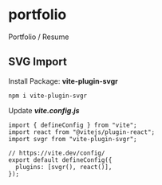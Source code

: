 # portfolio
Portfolio / Resume

## SVG Import
Install Package: **vite-plugin-svgr**

    npm i vite-plugin-svgr
Update ***vite.config.js***

    import { defineConfig } from "vite";
    import react from "@vitejs/plugin-react";
    import svgr from "vite-plugin-svgr";
    
    // https://vite.dev/config/
    export default defineConfig({
      plugins: [svgr(), react()],
    });

